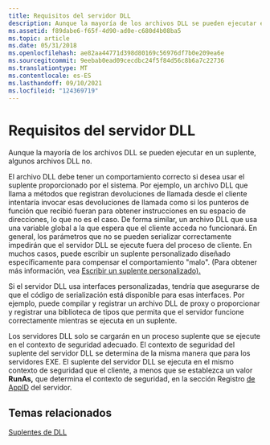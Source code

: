 ```yaml
---
title: Requisitos del servidor DLL
description: Aunque la mayoría de los archivos DLL se pueden ejecutar en un suplente, algunos archivos DLL no.
ms.assetid: f89dabe6-f65f-4d90-ad0e-c680d4b08ba5
ms.topic: article
ms.date: 05/31/2018
ms.openlocfilehash: ae82aa44771d398d80169c56976df7b0e209ea6e
ms.sourcegitcommit: 9eebab0ead09cecdbc24f5f84d56c8b6a7c22736
ms.translationtype: MT
ms.contentlocale: es-ES
ms.lasthandoff: 09/10/2021
ms.locfileid: "124369719"
---
```

# <a name="dll-server-requirements"></a>Requisitos del servidor DLL

Aunque la mayoría de los archivos DLL se pueden ejecutar en un suplente, algunos archivos DLL no.

El archivo DLL debe tener un comportamiento correcto si desea usar el suplente proporcionado por el sistema. Por ejemplo, un archivo DLL que llama a métodos que registran devoluciones de llamada desde el cliente intentaría invocar esas devoluciones de llamada como si los punteros de función que recibió fueran para obtener instrucciones en su espacio de direcciones, lo que no es el caso. De forma similar, un archivo DLL que usa una variable global a la que espera que el cliente acceda no funcionará. En general, los parámetros que no se pueden serializar correctamente impedirán que el servidor DLL se ejecute fuera del proceso de cliente. En muchos casos, puede escribir un suplente personalizado diseñado específicamente para compensar el comportamiento "malo". (Para obtener más información, vea [Escribir un suplente personalizado).](writing-a-custom-surrogate.md)

Si el servidor DLL usa interfaces personalizadas, tendría que asegurarse de que el código de serialización está disponible para esas interfaces. Por ejemplo, puede compilar y registrar un archivo DLL de proxy o proporcionar y registrar una biblioteca de tipos que permita que el servidor funcione correctamente mientras se ejecuta en un suplente.

Los servidores DLL solo se cargarán en un proceso suplente que se ejecute en el contexto de seguridad adecuado. El contexto de seguridad del suplente del servidor DLL se determina de la misma manera que para los servidores EXE. El suplente del servidor DLL se ejecuta en el mismo contexto de seguridad que el cliente, a menos que se establezca un valor **RunAs,** que determina el contexto de seguridad, en la sección Registro [de AppID](appid-clsid.md) del servidor.

## <a name="related-topics"></a>Temas relacionados

<dl> <dt>

[Suplentes de DLL](dll-surrogates.md)
</dt> </dl>

 

 




